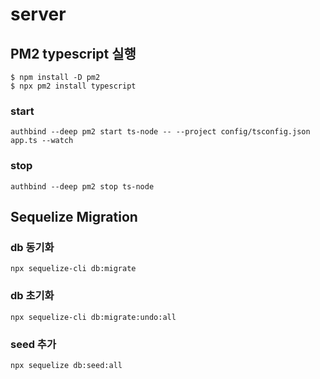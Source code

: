 # server

## PM2 typescript 실행

```
$ npm install -D pm2
$ npx pm2 install typescript
```

### start

```
authbind --deep pm2 start ts-node -- --project config/tsconfig.json app.ts --watch
```

### stop

```
authbind --deep pm2 stop ts-node
```

## Sequelize Migration

### db 동기화

```
npx sequelize-cli db:migrate
```

### db 초기화

```
npx sequelize-cli db:migrate:undo:all
```

### seed 추가

```
npx sequelize db:seed:all
```

